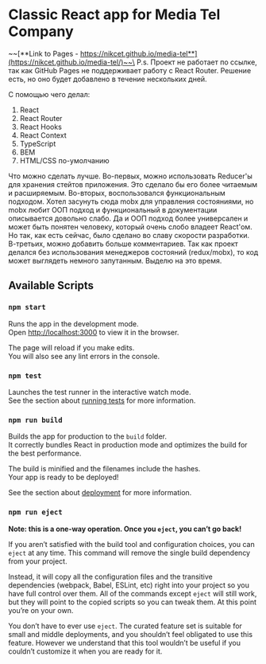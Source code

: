 # Classic React app for Media Tel Company


~~[**Link to Pages - https://nikcet.github.io/media-tel**](https://nikcet.github.io/media-tel/)~~\
P.s. Проект не работает по ссылке, так как GitHub Pages не поддерживает работу с React Router. Решение есть, но оно будет добавлено в течение нескольких дней.


С помощью чего делал: 
1. React
2. React Router
3. React Hooks
4. React Context
5. TypeScript
6. BEM
7. HTML/CSS по-умолчанию


Что можно сделать лучше. 
Во-первых, можно использовать Reducer'ы для хранения стейтов приложения. Это сделало бы его более читаемым и расширяемым. 
Во-вторых, воспользовался функциональным подходом. Хотел засунуть сюда mobx для управления состояниями, но mobx любит ООП подход и функциональный в документации описывается довольно слабо. Да и ООП подход более универсален и может быть понятен человеку, который очень слобо владеет React'ом. 
Но так, как есть сейчас, было сделано во славу скорости разработки. 
В-третьих, можно добавить больше комментариев. Так как проект делался без использования менеджеров состояний (redux/mobx), то код может выглядеть немного запутанным. Выделю на это время.


## Available Scripts

### `npm start`

Runs the app in the development mode.\
Open [http://localhost:3000](http://localhost:3000) to view it in the browser.

The page will reload if you make edits.\
You will also see any lint errors in the console.

### `npm test`

Launches the test runner in the interactive watch mode.\
See the section about [running tests](https://facebook.github.io/create-react-app/docs/running-tests) for more information.

### `npm run build`

Builds the app for production to the `build` folder.\
It correctly bundles React in production mode and optimizes the build for the best performance.

The build is minified and the filenames include the hashes.\
Your app is ready to be deployed!

See the section about [deployment](https://facebook.github.io/create-react-app/docs/deployment) for more information.

### `npm run eject`

**Note: this is a one-way operation. Once you `eject`, you can’t go back!**

If you aren’t satisfied with the build tool and configuration choices, you can `eject` at any time. This command will remove the single build dependency from your project.

Instead, it will copy all the configuration files and the transitive dependencies (webpack, Babel, ESLint, etc) right into your project so you have full control over them. All of the commands except `eject` will still work, but they will point to the copied scripts so you can tweak them. At this point you’re on your own.

You don’t have to ever use `eject`. The curated feature set is suitable for small and middle deployments, and you shouldn’t feel obligated to use this feature. However we understand that this tool wouldn’t be useful if you couldn’t customize it when you are ready for it.


